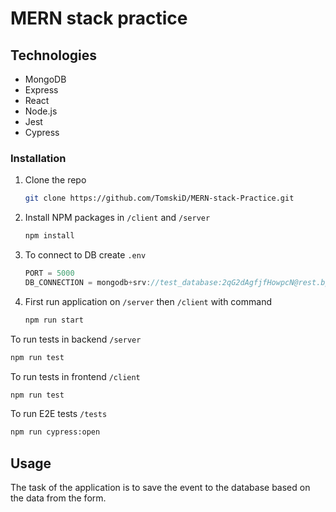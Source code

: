 # MERN stack practice

## Technologies
* MongoDB
* Express
* React
* Node.js
* Jest
* Cypress

### Installation

1. Clone the repo
   ```sh
   git clone https://github.com/TomskiD/MERN-stack-Practice.git
   ```
2. Install NPM packages in `/client` and `/server`
   ```sh
   npm install
   ```
3. To connect to DB create `.env`
   ```js
   PORT = 5000
   DB_CONNECTION = mongodb+srv://test_database:2qG2dAgfjfHowpcN@rest.bpir1.mongodb.net/Rest?retryWrites=true&w=majority
   ```
4. First run application on `/server` then `/client` with command 
   ```sh
   npm run start
   ```
   
To run tests in backend `/server`
   ```sh
   npm run test
   ```
To run tests in frontend `/client`
   ```sh
   npm run test
   ```
To run E2E tests `/tests`
   ```sh
   npm run cypress:open
   ```

## Usage
The task of the application is to save the event to the database based on the data from the form.
